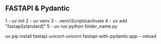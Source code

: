 ## FASTAPI & Pydantic

1 - uv init
2 - uv venv
3 - .venv\Scripts\activate
4 - uv add "fastapi[standard]"
5 - uv run python folder_name.py

uv pip install fastapi uvicorn
uvicorn fastapi-with-pydantic:app --reload
